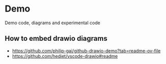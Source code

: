 # Demo
Demo code, diagrams and experimental code

## How to embed drawio diagrams
- https://github.com/philip-gai/github-drawio-demo?tab=readme-ov-file
- https://github.com/hediet/vscode-drawio#readme
